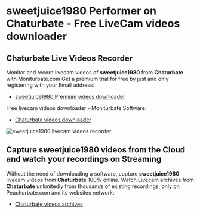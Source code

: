 # sweetjuice1980 Performer on Chaturbate - Free LiveCam videos downloader

## Chaturbate Live Videos Recorder

Monitor and record livecam videos of **sweetjuice1980** from **Chaturbate** with Moniturbate.com
Get a premium trial for free by just and only registering with your Email address:
* [sweetjuice1980 Premium videos downloader](https://moniturbate.com/request-demo-licence-key.html)

Free livecam videos downloader - Moniturbate Software:
* [Chaturbate videos downloader](https://moniturbate.com/moniturbate-download-software.html)

![sweetjuice1980 livecam videos recorder](https://peachurnet.com/templates/moniturbate-software.png)


## Capture sweetjuice1980 videos from the Cloud and watch your recordings on Streaming

Without the need of downloading a software, capture **sweetjuice1980** livecam videos from **Chaturbate** 100% online.
Watch Livecam archives from **Chaturbate** unlimitedly from thousands of existing recordings, only on Peachurbate.com and its websites network:
* [Chaturbate videos archives](https://peachurnet.com/)
